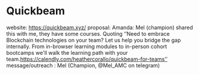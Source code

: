 # Quickbeam

website: https://quickbeam.xyz/
 proposal: Amanda: Mel (champion) shared this with me, they have some courses. Quoting ‘’Need to embrace Blockchain technologies on your team? Let us help you bridge the gap internally. From in-browser learning modules to in-person cohort bootcamps we'll walk the learning path with your team.https://calendly.com/heathercorallo/quickbeam-for-teams’’
message/outreach : Mel (Champion, @Mel_AMC on telegram)